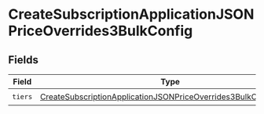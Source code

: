 # CreateSubscriptionApplicationJSONPriceOverrides3BulkConfig


## Fields

| Field                                                                                                                                                           | Type                                                                                                                                                            | Required                                                                                                                                                        | Description                                                                                                                                                     |
| --------------------------------------------------------------------------------------------------------------------------------------------------------------- | --------------------------------------------------------------------------------------------------------------------------------------------------------------- | --------------------------------------------------------------------------------------------------------------------------------------------------------------- | --------------------------------------------------------------------------------------------------------------------------------------------------------------- |
| `tiers`                                                                                                                                                         | [CreateSubscriptionApplicationJSONPriceOverrides3BulkConfigTiers](../../models/operations/createsubscriptionapplicationjsonpriceoverrides3bulkconfigtiers.md)[] | :heavy_check_mark:                                                                                                                                              | N/A                                                                                                                                                             |